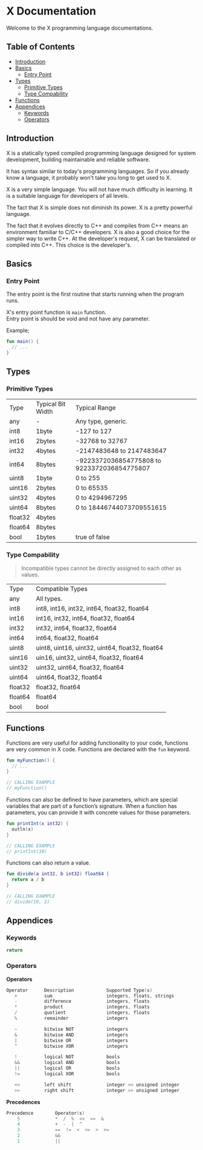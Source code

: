# X Documentation

Welcome to the X programming language documentations.

## Table of Contents

* [Introduction](#introduction)
* [Basics](#basics)
  * [Entry Point](#entry_point)
* [Types](#types)
  * [Primitive Types](#primitive_types)
  * [Type Compability](#type_compability)
* [Functions](#functions)
* [Appendices](#appendices)
  * [Keywords](#keywords)
  * [Operators](#operators)

<h2 id="introduction">Introduction</h2>

X is a statically typed compiled programming language designed for system development, building maintainable and reliable software.

It has syntax similar to today's programming languages. So if you already know a language, it probably won't take you long to get used to X.

X is a very simple language. You will not have much difficulty in learning. It is a suitable language for developers of all levels.

The fact that X is simple does not diminish its power. X is a pretty powerful language.

The fact that it evolves directly to C++ and compiles from C++ means an environment familiar to C/C++ developers.
X is also a good choice for the simpler way to write C++. At the developer's request, X can be translated or compiled into C++. This choice is the developer's.

<h2 id="basics">Basics</h2>

<h3 id="entry_point">Entry Point</h3>

The entry point is the first routine that starts running when the program runs.

X's entry point function is ``main`` function. <br>
Entry point is should be void and not have any parameter.

Example;

```kt
fun main() {
  // ...
}
```

<h2 id="types">Types</h2>

<h3 id="primitive_types">Primitive Types</h3>

<table>
  <tr>
    <td>Type</td>
    <td>Typical Bit Width</td>
    <td>Typical Range</td>
  </tr>
  <tr>
    <td>any</td>
    <td>-</td>
    <td>Any type, generic.</td>
  </tr>
  <tr>
    <td>int8</td>
    <td>1byte</td>
    <td>-127 to 127</td>
  </tr>
  <tr>
    <td>int16</td>
    <td>2bytes</td>
    <td>-32768 to 32767</td>
  </tr>
  <tr>
    <td>int32</td>
    <td>4bytes</td>
    <td>-2147483648 to 2147483647</td>
  </tr>
  <tr>
    <td>int64</td>
    <td>8bytes</td>
    <td>-9223372036854775808 to 9223372036854775807</td>
  </tr>
  <tr>
    <td>uint8</td>
    <td>1byte</td>
    <td>0 to 255</td>
  </tr>
  <tr>
    <td>uint16</td>
    <td>2bytes</td>
    <td>0 to 65535</td>
  </tr>
  <tr>
    <td>uint32</td>
    <td>4bytes</td>
    <td>0 to 4294967295</td>
  </tr>
  <tr>
    <td>uint64</td>
    <td>8bytes</td>
    <td>0 to 18446744073709551615</td>
  </tr>
  <tr>
    <td>float32</td>
    <td>4bytes</td>
    <td></td>
  </tr>
  <tr>
    <td>float64</td>
    <td>8bytes</td>
    <td></td>
  </tr>
  <tr>
    <td>bool</td>
    <td>1bytes</td>
    <td>true of false</td>
  </tr>
</table>

<h3 id="type_compability">Type Compability</h3>

> Incompatible types cannot be directly assigned to each other as values.

<table>
  <tr>
    <td>Type</td>
    <td>Compatible Types</td>
  </tr>
  <tr>
    <td>any</td>
    <td>All types.</td>
  </tr>
  <tr>
    <td>int8</td>
    <td>int8, int16, int32, int64, float32, float64</td>
  </tr>
  <tr>
    <td>int16</td>
    <td>int16, int32, int64, float32, float64</td>
  </tr>
  <tr>
    <td>int32</td>
    <td>int32, int64, float32, float64</td>
  </tr>
  <tr>
    <td>int64</td>
    <td>int64, float32, float64</td>
  </tr>
  <tr>
    <td>uint8</td>
    <td>uint8, uint16, uint32, uint64, float32, float64</td>
  </tr>
  <tr>
    <td>uint16</td>
    <td>uin16, uint32, uint64, float32, float64</td>
  </tr>
  <tr>
    <td>uint32</td>
    <td>uint32, uint64, float32, float64</td>
  </tr>
  <tr>
    <td>uint64</td>
    <td>uint64, float32, float64</td>
  </tr>
  <tr>
    <td>float32</td>
    <td>float32, float64</td>
  </tr>
  <tr>
    <td>float64</td>
    <td>float64</td>
  </tr>
  <tr>
    <td>bool</td>
    <td>bool</td>
  </tr>
</table>

<h2 id="functions">Functions</h2>

Functions are very useful for adding functionality to your code, functions are very common in X code.
Functions are declared with the ``fun`` keyword.

```kt
fun myFunction() {
  // ...
}

// CALLING EXAMPLE
// myFunction()
```

Functions can also be defined to have parameters, which are special variables that are part of a function’s signature.
When a function has parameters, you can provide it with concrete values for those parameters.

```kt
fun printInt(x int32) {
  outln(x)
}

// CALLING EXAMPLE
// printInt(10)
```

Functions can also return a value.

```kt
fun divide(a int32, b int32) float64 {
  return a / b
}

// CALLING EXAMPLE
// divide(10, 2)
```

<h2 id="appendices">Appendices</h2>

<h3 id="keywords">Keywords</h3>

```kt
return
```

<h3 id="operators">Operators</h3>

<strong>Operators</strong>

```kt
Operator      Description            Supported Type(s)
   +          sum                    integers, floats, strings
   -          difference             integers, floats
   *          product                integers, floats
   /          quotient               integers, floats
   %          remainder              integers

   ~          bitwise NOT            integers
   &          bitwise AND            integers
   |          bitwise OR             integers
   ^          bitwise XOR            integers

   !          logical NOT            bools
   &&         logical AND            bools
   ||         logical OR             bools
   !=         logical XOR            bools

   <<         left shift             integer << unsigned integer
   >>         right shift            integer >> unsigned integer
```

<strong>Precedences</strong>
```kt
Precedence        Operator(s)
    5             *  /  %  <<  >>  &
    4             +  -  |  ^
    3             ==  !=  <  <=  >  >=
    2             &&
    1             ||
```
